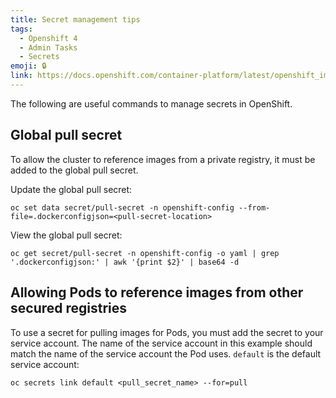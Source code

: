 ```yaml
---
title: Secret management tips
tags:
  - Openshift 4
  - Admin Tasks
  - Secrets
emoji: 🔒
link: https://docs.openshift.com/container-platform/latest/openshift_images/managing_images/using-image-pull-secrets.html
---
```


The following are useful commands to manage secrets in OpenShift.

## Global pull secret

To allow the cluster to reference images from a private registry, it must be added to the global pull secret.

Update the global pull secret:
```oc
oc set data secret/pull-secret -n openshift-config --from-file=.dockerconfigjson=<pull-secret-location>
```

View the global pull secret:
```oc
oc get secret/pull-secret -n openshift-config -o yaml | grep '.dockerconfigjson:' | awk '{print $2}' | base64 -d

```

## Allowing Pods to reference images from other secured registries

To use a secret for pulling images for Pods, you must add the secret to your service account. The name of the service account in this example should match the name of the service account the Pod uses. `default` is the default service account:
```oc
oc secrets link default <pull_secret_name> --for=pull
```
